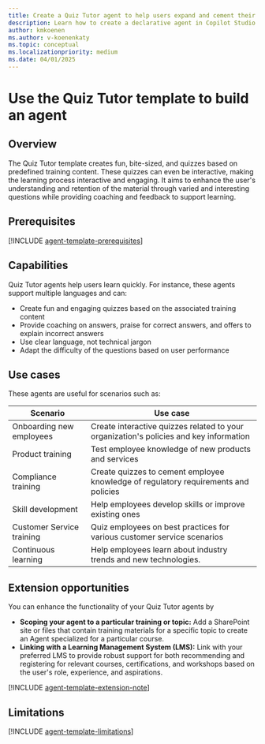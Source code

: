 ```yaml
---
title: Create a Quiz Tutor agent to help users expand and cement their knowledge
description: Learn how to create a declarative agent in Copilot Studio agent builder using the Quiz Tutor template.
author: kmkoenen
ms.author: v-koenenkaty
ms.topic: conceptual
ms.localizationpriority: medium
ms.date: 04/01/2025
---
```


# Use the Quiz Tutor template to build an agent

## Overview

The Quiz Tutor template creates fun, bite-sized, and quizzes based on predefined training content. These quizzes can even be interactive, making the learning process interactive and engaging. It aims to enhance the user's understanding and retention of the material through varied and interesting questions while providing coaching and feedback to support learning.

## Prerequisites

[!INCLUDE [agent-template-prerequisites](includes/agent-template-prerequisites.md)]

## Capabilities

Quiz Tutor agents help users learn quickly. For instance, these agents support multiple languages and can:

- Create fun and engaging quizzes based on the associated training content
- Provide coaching on answers, praise for correct answers, and offers to explain incorrect answers
- Use clear language, not technical jargon
- Adapt the difficulty of the questions based on user performance

## Use cases

These agents are useful for scenarios such as:

| **Scenario** | **Use case** |
| -----------  | -----------  |
| Onboarding new employees   | Create interactive quizzes related to your organization's policies and key information |
| Product training   | Test employee knowledge of new products and services  |
| Compliance training | Create quizzes to cement employee knowledge of regulatory requirements and policies  |
| Skill development    | Help employees develop skills or improve existing ones |
| Customer Service training | Quiz employees on best practices for various customer service scenarios |
| Continuous learning   | Help employees learn about industry trends and new technologies.  |

## Extension opportunities

You can enhance the functionality of your Quiz Tutor agents by

- **Scoping your agent to a particular training or topic:** Add a SharePoint site or files that contain training materials for a specific topic to create an Agent specialized for a particular course. 
- **Linking with a Learning Management System (LMS):** Link with your preferred LMS to provide robust support for both recommending and registering for relevant courses, certifications, and workshops based on the user's role, experience, and aspirations.

<!-- Note about IT involvement -->
[!INCLUDE [agent-template-extension-note](includes/agent-template-extension-note.md)]

## Limitations

[!INCLUDE [agent-template-limitations](includes/agent-template-limitations.md)]